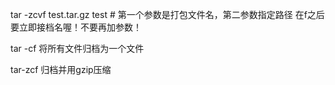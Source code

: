 tar -zcvf test.tar.gz test # 第一个参数是打包文件名，第二参数指定路径
在f之后要立即接档名喔！不要再加参数！



tar -cf 将所有文件归档为一个文件

tar-zcf 归档并用gzip压缩